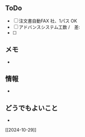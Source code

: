 ## ToDo
- [ ] 注文書自動FAX 社、1パス OK
- [ ] アドバンスシステム工数 /　差: 
- [ ] 


## メモ
- 


## 情報
- 


## どうでもよいこと
- 


[[2024-10-29]]

